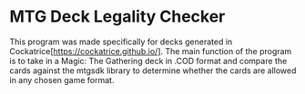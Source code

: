 # MTG Deck Legality Checker
This program was made specifically for decks generated in Cockatrice[https://cockatrice.github.io/]. The main function of the program is to take in a Magic: The Gathering deck in .COD format and compare the cards against the mtgsdk library to determine whether the cards are allowed in any chosen game format. 
